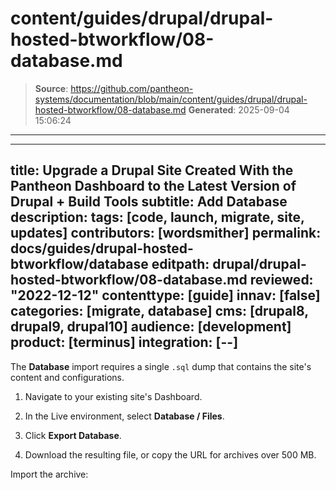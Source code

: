 # content/guides/drupal/drupal-hosted-btworkflow/08-database.md

> **Source**: https://github.com/pantheon-systems/documentation/blob/main/content/guides/drupal/drupal-hosted-btworkflow/08-database.md
> **Generated**: 2025-09-04 15:06:24

---

---
title: Upgrade a Drupal Site Created With the Pantheon Dashboard to the Latest Version of Drupal + Build Tools
subtitle: Add Database
description:
tags: [code, launch, migrate, site, updates]
contributors: [wordsmither]
permalink: docs/guides/drupal-hosted-btworkflow/database
editpath: drupal/drupal-hosted-btworkflow/08-database.md
reviewed: "2022-12-12"
contenttype: [guide]
innav: [false]
categories: [migrate, database]
cms: [drupal8, drupal9, drupal10]
audience: [development]
product: [terminus]
integration: [--]
---

The **Database** import requires a single `.sql` dump that contains the site's content and configurations.

1. Navigate to your existing site's Dashboard.

1. In the Live environment, select <Icon icon="server" /> **Database / Files**.

1. Click **Export Database**.

1. Download the resulting file, or copy the URL for archives over 500 MB.

Import the archive:

<Partial file="drupal/migrate-add-database-part2.md" />
